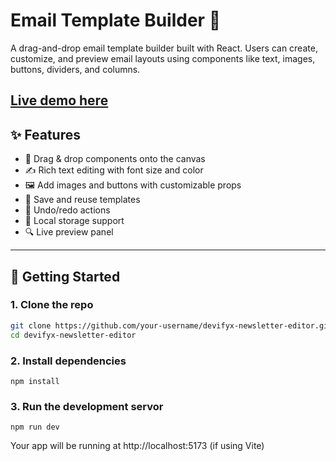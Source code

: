 # Email Template Builder 📨

A drag-and-drop email template builder built with React. Users can create, customize, and preview email layouts using components like text, images, buttons, dividers, and columns.

[Live demo here](https://devifyx-newsletter-editor.vercel.app/) 
---

## ✨ Features

- 🧩 Drag & drop components onto the canvas
- ✍️ Rich text editing with font size and color
- 🖼️ Add images and buttons with customizable props
- 🧵 Save and reuse templates
- 🔄 Undo/redo actions
- 💾 Local storage support
- 🔍 Live preview panel

---

## 🚀 Getting Started

### 1. Clone the repo

```bash
git clone https://github.com/your-username/devifyx-newsletter-editor.git
cd devifyx-newsletter-editor
```
### 2. Install dependencies
```
npm install
```
### 3. Run  the development servor
```
npm run dev
```
Your app will be running at http://localhost:5173 (if using Vite)

